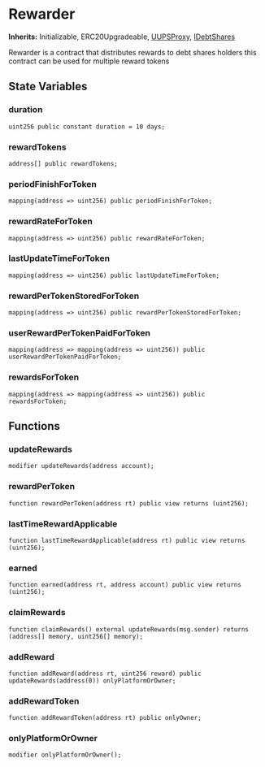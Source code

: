 # Rewarder


**Inherits:**
Initializable, ERC20Upgradeable, [UUPSProxy](/src/common/_UUPSProxy.sol/abstract.UUPSProxy.md), [IDebtShares](/src/interface/IDebtShares.sol/interface.IDebtShares.md)

Rewarder is a contract that distributes rewards to debt shares holders
this contract can be used for multiple reward tokens


## State Variables
### duration

```solidity
uint256 public constant duration = 10 days;
```


### rewardTokens

```solidity
address[] public rewardTokens;
```


### periodFinishForToken

```solidity
mapping(address => uint256) public periodFinishForToken;
```


### rewardRateForToken

```solidity
mapping(address => uint256) public rewardRateForToken;
```


### lastUpdateTimeForToken

```solidity
mapping(address => uint256) public lastUpdateTimeForToken;
```


### rewardPerTokenStoredForToken

```solidity
mapping(address => uint256) public rewardPerTokenStoredForToken;
```


### userRewardPerTokenPaidForToken

```solidity
mapping(address => mapping(address => uint256)) public userRewardPerTokenPaidForToken;
```


### rewardsForToken

```solidity
mapping(address => mapping(address => uint256)) public rewardsForToken;
```


## Functions
### updateRewards


```solidity
modifier updateRewards(address account);
```

### rewardPerToken


```solidity
function rewardPerToken(address rt) public view returns (uint256);
```

### lastTimeRewardApplicable


```solidity
function lastTimeRewardApplicable(address rt) public view returns (uint256);
```

### earned


```solidity
function earned(address rt, address account) public view returns (uint256);
```

### claimRewards


```solidity
function claimRewards() external updateRewards(msg.sender) returns (address[] memory, uint256[] memory);
```

### addReward


```solidity
function addReward(address rt, uint256 reward) public updateRewards(address(0)) onlyPlatformOrOwner;
```

### addRewardToken


```solidity
function addRewardToken(address rt) public onlyOwner;
```

### onlyPlatformOrOwner


```solidity
modifier onlyPlatformOrOwner();
```


